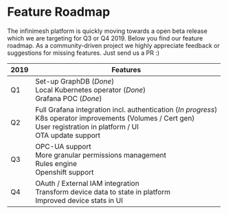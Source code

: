 # Feature Roadmap
The infinimesh platform is quickly moving towards a open beta release which we are targeting for Q3 or Q4 2019. Below you find our feature roadmap. As a community-driven project we highly appreciate feedback or suggestions for missing features. Just send us a PR :) 

| **2019** 	|  **Features** 	|
|---------	|---	|
| Q1      	| Set-up GraphDB (*Done*)<br /> Local Kubernetes operator (*Done*)<br />  Grafana POC (*Done*)	|
| Q2    	  | Full Grafana integration incl. authentication (*In progress*) <br />  K8s operator improvements (Volumes / Cert gen) <br /> User registration in platform / UI <br /> OTA update support	|
| Q3       	|  OPC-UA support <br /> More granular permissions management <br /> Rules engine 	<br /> Openshift support|
| Q4      	|   OAuth / External IAM integration <br /> Transform device data to state in platform <br /> Improved device stats in UI	|
